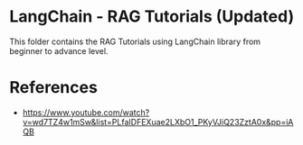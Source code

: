 # LangChain - RAG Tutorials (Updated)

This folder contains the RAG Tutorials using LangChain library from beginner to advance level.

# References
- https://www.youtube.com/watch?v=wd7TZ4w1mSw&list=PLfaIDFEXuae2LXbO1_PKyVJiQ23ZztA0x&pp=iAQB 
